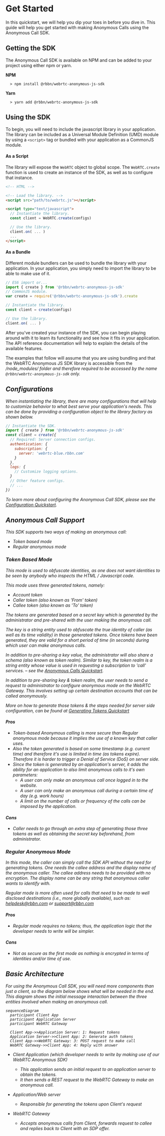 [COPYRIGHT © 2024 RIBBON COMMUNICATIONS OPERATING COMPANY, INC. ALL RIGHTS RESERVED]: #

# Get Started

In this quickstart, we will help you dip your toes in before you dive in. This guide will help you get started with making Anonymous Calls using the Anonymous Call SDK.

## Getting the SDK

The Anonymous Call SDK is available on NPM and can be added to your project using either npm or yarn.

**NPM**

```
  > npm install @rbbn/webrtc-anonymous-js-sdk
```

**Yarn**

```
  > yarn add @rbbn/webrtc-anonymous-js-sdk
```

## Using the SDK

To begin, you will need to include the javascript library in your application. The library can be included as a Universal Module Definition (UMD) module by using a `<script>` tag or bundled with your application as a CommonJS module.

#### As a Script

The library will expose the `WebRTC` object to global scope. The `WebRTC.create` function is used to create an instance of the SDK, as well as to configure that instance.

```html
<!-- HTML -->

<!-- Load the library. -->
<script src="path/to/webrtc.js"></script>

<script type="text/javascript">
  // Instantiate the library.
  const client = WebRTC.create(configs)

  // Use the library.
  client.on( ... )
  ...
</script>
```

#### As a Bundle

Different module bundlers can be used to bundle the library with your application. In your application, you simply need to import the library to be able to make use of it.

```javascript
// ES6 import or...
import { create } from '@rbbn/webrtc-anonymous-js-sdk'
// CommonJS module.
var create = require('@rbbn/webrtc-anonymous-js-sdk').create

// Instantiate the library.
const client = create(configs)

// Use the library.
client.on( ... )
```

After you've created your instance of the SDK, you can begin playing around with it to learn its functionality and see how it fits in your application. The API reference documentation will help to explain the details of the available features.

The examples that follow will assume that you are using bundling and that the WebRTC Anonymous JS SDK library is accessible from the <i>/node_modules/<i> folder and therefore required to be accessed by the name `@rbbn/webrtc-anonymous-js-sdk` only.

## Configurations

When instantiating the library, there are many configurations that will help to customize behavior to what best serve your application's needs. This can be done by providing a configuration object to the library factory as shown below.

```javascript
// Instantiate the SDK.
import { create } from '@rbbn/webrtc-anonymous-js-sdk'
const client = create({
  // Required: Server connection configs.
  authentication: {
    subscription: {
      server: 'webrtc-blue.rbbn.com'
    }
  },
  logs: {
    // Customize logging options.
  }
  // Other feature configs.
  // ...
})
```

To learn more about configuring the Anonymous Call SDK, please see the [Configuration Quickstart](configurations).

## Anonymous Call Support

This SDK supports two ways of making an anonymous call:

- Token based mode
- Regular anonymous mode

### Token Based Mode

This mode is used to obfuscate identities, as one does not want identities to be seen by anybody who inspects the HTML / Javascript code.

This mode uses three generated tokens, namely:

- Account token
- Caller token (also known as 'From' token)
- Callee token (also known as 'To' token)

The tokens are generated based on a secret _key_ which is generated by the administrator and pre-shared with the user making the anonymous call.

The key is a string entity used to obfuscate the true identity of caller (as well as its time validity) in those generated tokens. Once tokens have been generated, they are valid for a short period of time (in seconds) during which user can make anonymous calls.

In addition to pre-sharing a key value, the administrator will also share a _schema_ (also known as _token realm_). Similar to key, the token realm is a string entity whose value is used in requesting a subscription to 'call' services. – see the [Anonymous Calls Quickstart](Anonymous%20Calls).

In addition to pre-sharing _key_ & _token realm_, the user needs to send a request to administrator to configure anonymous mode on the WebRTC Gateway. This involves setting up certain destination accounts that can be called anonymously.

More on how to generate those tokens & the steps needed for server side configuration, can be found at [Generating Tokens Quickstart](Generating%20Tokens)

#### Pros

- Token-based Anonymous calling is more secure than Regular anonymous mode because it implies the use of a known key that caller uses.
- Also the token generated is based on some timestamp (e.g. current time) and therefore it's use is limited in time (as tokens expire). Therefore it is harder to trigger a Denial of Service (DoS) on server side.
- Since the token is generated by an application's server, it adds the ability for an application to also limit anonymous calls to it's own parameters:
  - A user can only make an anonymous call once logged in to the website.
  - A user can only make an anonymous call during a certain time of day (e.g. work hours)
  - A limit on the number of calls or frequency of the calls can be imposed by the application.

#### Cons

- Caller needs to go through an extra step of generating those three tokens as well as obtaining the secret _key_ beforehand, from administrator.

### Regular Anonymous Mode

In this mode, the caller can simply call the SDK API without the need for generating tokens. One needs the callee address and the display name of the anonymous caller. The callee address needs to be provided with no encryption. The display name can be any string that anonymous caller wants to identify with.

Regular mode is more often used for calls that need to be made to well disclosed destinations (i.e., more globally available), such as: helpdesk@rbbn.com or support@rbbn.com

#### Pros

- Regular mode requires no tokens; thus, the application logic that the developer needs to write will be simpler.

#### Cons

- Not as secure as the first mode as nothing is encrypted in terms of identities and/or time of use.

## Basic Architecture

For using the Anonymous Call SDK, you will need more components than just a client, so the diagram below shows what will be needed in the end.
This diagram shows the initial message interaction between the three entities involved when making an anonymous call.

```mermaid
sequenceDiagram
  participant Client App
  participant Application Server
  participant WebRTC Gateway

  Client App->>Application Server: 1: Request tokens
  Application Server->>Client App: 2: Generate auth tokens
  Client App->>WebRTC Gateway: 3: POST request to make call
  WebRTC Gateway->>Client App: 4: Reply with answer
```

- Client Application (which developer needs to write by making use of our WebRTC Anonymous SDK)
  - This application sends an initial request to an application server to obtain the tokens.
  - It then sends a REST request to the WebRTC Gateway to make an anonymous call.

- Application/Web server
  - Responsible for generating the tokens upon Client's request

- WebRTC Gateway
  - Accepts anonymous calls from Client, forwards request to callee and replies back to Client with an SDP offer.

[COPYRIGHT © 2024 RIBBON COMMUNICATIONS OPERATING COMPANY, INC. ALL RIGHTS RESERVED]: #


